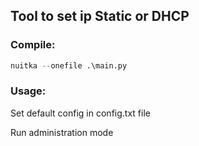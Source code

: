 ## Tool to set ip Static or DHCP


### Compile:
```python
nuitka --onefile .\main.py
```
### Usage:
Set default config in config.txt file

Run administration mode

